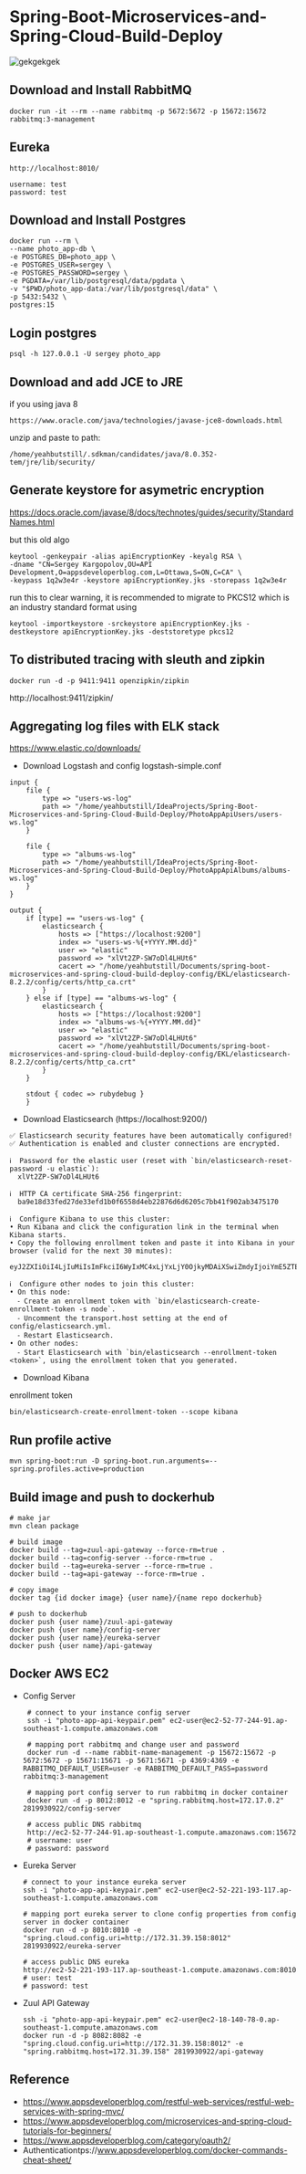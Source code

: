 # Spring-Boot-Microservices-and-Spring-Cloud-Build-Deploy


![gekgekgek](Screenshot%20from%202023-01-03%2021-54-33.png)

## Download and Install RabbitMQ
```shell
docker run -it --rm --name rabbitmq -p 5672:5672 -p 15672:15672 rabbitmq:3-management
```

## Eureka 
```text
http://localhost:8010/

username: test
password: test
```

## Download and Install Postgres
```shell
docker run --rm \
--name photo_app-db \
-e POSTGRES_DB=photo_app \
-e POSTGRES_USER=sergey \
-e POSTGRES_PASSWORD=sergey \
-e PGDATA=/var/lib/postgresql/data/pgdata \
-v "$PWD/photo_app-data:/var/lib/postgresql/data" \
-p 5432:5432 \
postgres:15
```

## Login postgres
```shell
psql -h 127.0.0.1 -U sergey photo_app
```


## Download and add JCE to JRE
if you using java 8
```text
https://www.oracle.com/java/technologies/javase-jce8-downloads.html
```
unzip and paste to path:
```text
/home/yeahbutstill/.sdkman/candidates/java/8.0.352-tem/jre/lib/security/
```

## Generate keystore for asymetric encryption
https://docs.oracle.com/javase/8/docs/technotes/guides/security/StandardNames.html

but this old algo
```shell
keytool -genkeypair -alias apiEncryptionKey -keyalg RSA \
-dname "CN=Sergey Kargopolov,OU=API Development,O=appsdeveloperblog.com,L=Ottawa,S=ON,C=CA" \
-keypass 1q2w3e4r -keystore apiEncryptionKey.jks -storepass 1q2w3e4r
```

run this to clear warning, it is recommended to migrate to PKCS12 which is an industry standard format using
```shell
keytool -importkeystore -srckeystore apiEncryptionKey.jks -destkeystore apiEncryptionKey.jks -deststoretype pkcs12
```
## To distributed tracing with sleuth and zipkin
```shell
docker run -d -p 9411:9411 openzipkin/zipkin
```
http://localhost:9411/zipkin/

## Aggregating log files with ELK stack
https://www.elastic.co/downloads/
- Download Logstash and config logstash-simple.conf
```text
input { 
    file {
        type => "users-ws-log"
        path => "/home/yeahbutstill/IdeaProjects/Spring-Boot-Microservices-and-Spring-Cloud-Build-Deploy/PhotoAppApiUsers/users-ws.log"
    }

    file {
        type => "albums-ws-log"
        path => "/home/yeahbutstill/IdeaProjects/Spring-Boot-Microservices-and-Spring-Cloud-Build-Deploy/PhotoAppApiAlbums/albums-ws.log"
    }
}

output {
    if [type] == "users-ws-log" {
        elasticsearch {
            hosts => ["https://localhost:9200"]
            index => "users-ws-%{+YYYY.MM.dd}"
            user => "elastic"
            password => "xlVt2ZP-SW7oDl4LHUt6"
            cacert => "/home/yeahbutstill/Documents/spring-boot-microservices-and-spring-cloud-build-deploy-config/EKL/elasticsearch-8.2.2/config/certs/http_ca.crt"
        }
    } else if [type] == "albums-ws-log" {
        elasticsearch {
            hosts => ["https://localhost:9200"]
            index => "albums-ws-%{+YYYY.MM.dd}"
            user => "elastic"
            password => "xlVt2ZP-SW7oDl4LHUt6"
            cacert => "/home/yeahbutstill/Documents/spring-boot-microservices-and-spring-cloud-build-deploy-config/EKL/elasticsearch-8.2.2/config/certs/http_ca.crt"
        }
    }

    stdout { codec => rubydebug }
    }

```
- Download Elasticsearch (https://localhost:9200/)

```text
✅ Elasticsearch security features have been automatically configured!
✅ Authentication is enabled and cluster connections are encrypted.

ℹ️  Password for the elastic user (reset with `bin/elasticsearch-reset-password -u elastic`):
  xlVt2ZP-SW7oDl4LHUt6

ℹ️  HTTP CA certificate SHA-256 fingerprint:
  ba9e18d33fed27de33efd1b0f6558d4eb22876d6d6205c7bb41f902ab3475170

ℹ️  Configure Kibana to use this cluster:
• Run Kibana and click the configuration link in the terminal when Kibana starts.
• Copy the following enrollment token and paste it into Kibana in your browser (valid for the next 30 minutes):
  eyJ2ZXIiOiI4LjIuMiIsImFkciI6WyIxMC4xLjYxLjY0OjkyMDAiXSwiZmdyIjoiYmE5ZTE4ZDMzZmVkMjdkZTMzZWZkMWIwZjY1NThkNGViMjI4NzZkNmQ2MjA1YzdiYjQxZjkwMmFiMzQ3NTE3MCIsImtleSI6IkpxcDJjNFVCYWtUT0M4RmYtblZKOlFGNVY4RGZ6UW51SG5wdk1Hb2ZoWGcifQ==

ℹ️  Configure other nodes to join this cluster:
• On this node:
  ⁃ Create an enrollment token with `bin/elasticsearch-create-enrollment-token -s node`.
  ⁃ Uncomment the transport.host setting at the end of config/elasticsearch.yml.
  ⁃ Restart Elasticsearch.
• On other nodes:
  ⁃ Start Elasticsearch with `bin/elasticsearch --enrollment-token <token>`, using the enrollment token that you generated.

```

- Download Kibana

enrollment token
```shell
bin/elasticsearch-create-enrollment-token --scope kibana
```

## Run profile active
```shell
mvn spring-boot:run -D spring-boot.run.arguments=--spring.profiles.active=production
```

## Build image and push to dockerhub
```shell
# make jar
mvn clean package

# build image
docker build --tag=zuul-api-gateway --force-rm=true .
docker build --tag=config-server --force-rm=true .
docker build --tag=eureka-server --force-rm=true .
docker build --tag=api-gateway --force-rm=true .

# copy image
docker tag {id docker image} {user name}/{name repo dockerhub}

# push to dockerhub
docker push {user name}/zuul-api-gateway
docker push {user name}/config-server
docker push {user name}/eureka-server
docker push {user name}/api-gateway
```

## Docker AWS EC2
- Config Server
    ```shell
     # connect to your instance config server
     ssh -i "photo-app-api-keypair.pem" ec2-user@ec2-52-77-244-91.ap-southeast-1.compute.amazonaws.com
    
     # mapping port rabbitmq and change user and password
     docker run -d --name rabbit-name-management -p 15672:15672 -p 5672:5672 -p 15671:15671 -p 5671:5671 -p 4369:4369 -e RABBITMQ_DEFAULT_USER=user -e RABBITMQ_DEFAULT_PASS=password rabbitmq:3-management
  
     # mapping port config server to run rabbitmq in docker container
     docker run -d -p 8012:8012 -e "spring.rabbitmq.host=172.17.0.2" 2819930922/config-server
  
     # access public DNS rabbitmq
     http://ec2-52-77-244-91.ap-southeast-1.compute.amazonaws.com:15672
     # username: user
     # password: password
    ```
  
- Eureka Server
    ```shell
    # connect to your instance eureka server
    ssh -i "photo-app-api-keypair.pem" ec2-user@ec2-52-221-193-117.ap-southeast-1.compute.amazonaws.com
    
    # mapping port eureka server to clone config properties from config server in docker container
    docker run -d -p 8010:8010 -e "spring.cloud.config.uri=http://172.31.39.158:8012" 2819930922/eureka-server
  
    # access public DNS eureka
    http://ec2-52-221-193-117.ap-southeast-1.compute.amazonaws.com:8010
    # user: test
    # password: test
    ```

- Zuul API Gateway
    ```shell
    ssh -i "photo-app-api-keypair.pem" ec2-user@ec2-18-140-78-0.ap-southeast-1.compute.amazonaws.com
    docker run -d -p 8082:8082 -e "spring.cloud.config.uri=http://172.31.39.158:8012" -e "spring.rabbitmq.host=172.31.39.158" 2819930922/api-gateway
    ```


## Reference
- https://www.appsdeveloperblog.com/restful-web-services/restful-web-services-with-spring-mvc/
- https://www.appsdeveloperblog.com/microservices-and-spring-cloud-tutorials-for-beginners/
- https://www.appsdeveloperblog.com/category/oauth2/
- Authenticationtps://www.appsdeveloperblog.com/docker-commands-cheat-sheet/
